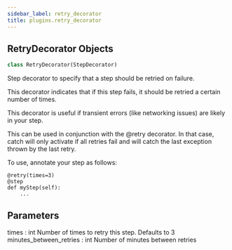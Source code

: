 ```yaml
---
sidebar_label: retry_decorator
title: plugins.retry_decorator
---
```


## RetryDecorator Objects

```python
class RetryDecorator(StepDecorator)
```

Step decorator to specify that a step should be retried on failure.

This decorator indicates that if this step fails, it should be retried a certain number of times.

This decorator is useful if transient errors (like networking issues) are likely in your step.

This can be used in conjunction with the @retry decorator. In that case, catch will only
activate if all retries fail and will catch the last exception thrown by the last retry.

To use, annotate your step as follows:
```
@retry(times=3)
@step
def myStep(self):
    ...
```

Parameters
----------
times : int
    Number of times to retry this step. Defaults to 3
minutes_between_retries : int
    Number of minutes between retries

